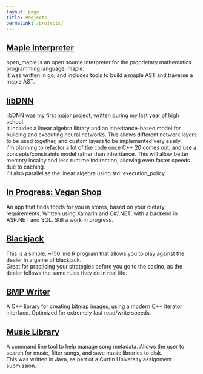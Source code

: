 ```yaml
---
layout: page
title: Projects
permalink: /projects/
---
```


## [Maple Interpreter](https://github.com/JakobWyatt/open_maple)
open_maple is an open source interpreter for the proprietary mathematics programming language, maple.  
It was written in go, and includes tools to build a maple AST and traverse a maple AST.

## [libDNN](https://github.com/JakobWyatt/libdnn)
libDNN was my first major project, written during my last year of high school.  
It includes a linear algebra library and an inheritance-based model for building and executing neural networks.
This allows different network layers to be used together, and custom layers to be implemented very easily.  
I'm planning to refactor a lot of the code once C++ 20 comes out, and use a concepts/constraints model rather than inheritance. This will allow better memory locality and less runtime indirection, allowing even faster speeds due to caching.  
I'll also parallelise the linear algebra using std::execution_policy.

## [In Progress: Vegan Shop](https://github.com/JakobWyatt/Vegan_Shop)
An app that finds foods for you in stores, based on your dietary requirements. Written using Xamarin and C#/.NET, with a backend in ASP.NET and SQL. Still a work in progress.

## [Blackjack](https://github.com/JakobWyatt/R_Blackjack)
This is a simple, ~150 line R program that allows you to play against the dealer in a game of blackjack.  
Great for practicing your strategies before you go to the casino, as the dealer follows the same rules they do in real life.

## [BMP Writer](https://github.com/JakobWyatt/bmp_writer)
A C++ library for creating bitmap images, using a modern C++ iterator interface. Optimized for extremely fast read/write speeds.

## [Music Library](https://github.com/JakobWyatt/Music_Library)
A command line tool to help manage song metadata.
Allows the user to search for music, filter songs, and save music libraries to disk.  
This was written in Java, as part of a Curtin University assignment submission.
